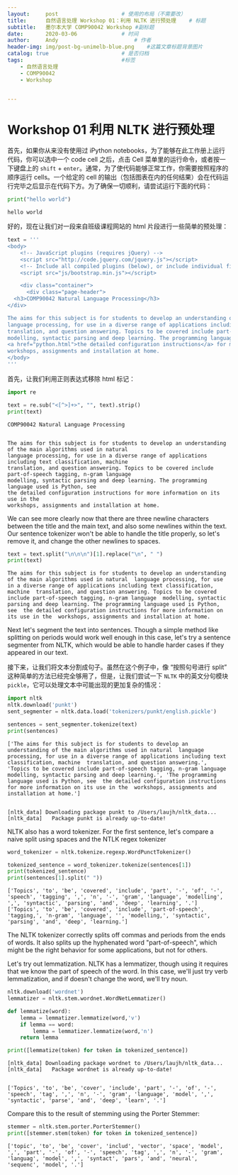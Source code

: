 ```yaml
---
layout:     post   				    # 使用的布局（不需要改）
title:      自然语言处理 Workshop 01：利用 NLTK 进行预处理  	# 标题 
subtitle:   墨尔本大学 COMP90042 Workshop #副标题
date:       2020-03-06 				# 时间
author:     Andy 						# 作者
header-img: img/post-bg-unimelb-blue.png 	#这篇文章标题背景图片
catalog: true 						# 是否归档
tags:								#标签
    - 自然语言处理
    - COMP90042
    - Workshop


---
```


<!-- 数学公式 -->
<script src="https://cdn.mathjax.org/mathjax/latest/MathJax.js?config=TeX-AMS-MML_HTMLorMML" type="text/javascript"></script>
<script type="text/x-mathjax-config">
  MathJax.Hub.Config({
    tex2jax: {
      skipTags: ['script', 'noscript', 'style', 'textarea', 'pre'],
      inlineMath: [['$','$']]
    }
  });
</script>


# Workshop 01 利用 NLTK 进行预处理

首先，如果你从来没有使用过 iPython notebooks，为了能够在此工作册上运行代码，你可以选中一个 code cell 之后，点击 Cell 菜单里的运行命令，或者按一下键盘上的 `shift` + `enter`。通常，为了使代码能够正常工作，你需要按照程序的顺序运行 cells。一个给定的 cell 的输出（包括图表在内的任何结果）会在代码运行完毕之后显示在代码下方。为了确保一切顺利，请尝试运行下面的代码：

```python
print("hello world")
```

    hello world

好的，现在让我们对一段来自班级课程网站的 html 片段进行一些简单的预处理：

```python
text = '''
<body>
    <!-- JavaScript plugins (requires jQuery) -->
    <script src="http://code.jquery.com/jquery.js"></script>
    <!-- Include all compiled plugins (below), or include individual files as needed -->
    <script src="js/bootstrap.min.js"></script>

    <div class="container">
      <div class="page-header">
  <h3>COMP90042 Natural Language Processing</h3>
</div>

The aims for this subject is for students to develop an understanding of the main algorithms used in natural 
language processing, for use in a diverse range of applications including text classification, machine 
translation, and question answering. Topics to be covered include part-of-speech tagging, n-gram language 
modelling, syntactic parsing and deep learning. The programming language used is Python, see 
<a href="python.html">the detailed configuration instructions</a> for more information on its use in the 
workshops, assignments and installation at home.
</body>
'''
```

首先，让我们利用正则表达式移除 html 标记：

```python
import re

text = re.sub("<[^>]+>", "", text).strip()
print(text)
```

    COMP90042 Natural Language Processing
    
    
    The aims for this subject is for students to develop an understanding of the main algorithms used in natural 
    language processing, for use in a diverse range of applications including text classification, machine 
    translation, and question answering. Topics to be covered include part-of-speech tagging, n-gram language 
    modelling, syntactic parsing and deep learning. The programming language used is Python, see 
    the detailed configuration instructions for more information on its use in the 
    workshops, assignments and installation at home.


We can see more clearly now that there are three newline characters between the title and the main text, and also some newlines within the text. Our sentence tokenizer won't be able to handle the title properly, so let's remove it, and change the other newlines to spaces.


```python
text = text.split("\n\n\n")[1].replace("\n", " ")
print(text)
```

    The aims for this subject is for students to develop an understanding of the main algorithms used in natural  language processing, for use in a diverse range of applications including text classification, machine  translation, and question answering. Topics to be covered include part-of-speech tagging, n-gram language  modelling, syntactic parsing and deep learning. The programming language used is Python, see  the detailed configuration instructions for more information on its use in the  workshops, assignments and installation at home.


Next let's segment the text into sentences. Though a simple method like splitting on periods would work well enough in this case, let's try a sentence segmenter from NLTK, which would be able to handle harder cases if they appeared in our text.

接下来，让我们将文本分割成句子。虽然在这个例子中，像 “按照句号进行 split” 这种简单的方法已经完全够用了，但是，让我们尝试一下 `NLTK` 中的英文分句模块 `pickle`，它可以处理文本中可能出现的更加复杂的情况：

```python
import nltk
nltk.download('punkt')
sent_segmenter = nltk.data.load('tokenizers/punkt/english.pickle')

sentences = sent_segmenter.tokenize(text)
print(sentences)
```

    ['The aims for this subject is for students to develop an understanding of the main algorithms used in natural  language processing, for use in a diverse range of applications including text classification, machine  translation, and question answering.', 'Topics to be covered include part-of-speech tagging, n-gram language  modelling, syntactic parsing and deep learning.', 'The programming language used is Python, see  the detailed configuration instructions for more information on its use in the  workshops, assignments and installation at home.']


    [nltk_data] Downloading package punkt to /Users/laujh/nltk_data...
    [nltk_data]   Package punkt is already up-to-date!


NLTK also has a word tokenizer. For the first sentence, let's compare a naive split using spaces and the NTLK regex tokenizer


```python
word_tokenizer = nltk.tokenize.regexp.WordPunctTokenizer()

tokenized_sentence = word_tokenizer.tokenize(sentences[1])
print(tokenized_sentence)
print(sentences[1].split(" "))
```

    ['Topics', 'to', 'be', 'covered', 'include', 'part', '-', 'of', '-', 'speech', 'tagging', ',', 'n', '-', 'gram', 'language', 'modelling', ',', 'syntactic', 'parsing', 'and', 'deep', 'learning', '.']
    ['Topics', 'to', 'be', 'covered', 'include', 'part-of-speech', 'tagging,', 'n-gram', 'language', '', 'modelling,', 'syntactic', 'parsing', 'and', 'deep', 'learning.']


The NLTK tokenizer correctly splits off commas and periods from the ends of words. It also splits up the hyphenated word "part-of-speech", which might be the right behavior for some applications, but not for others.

Let's try out lemmatization. NLTK has a lemmatizer, though using it requires that we know the part of speech of the word. In this case, we'll just try verb lemmatization, and if doesn't change the word, we'll try noun.


```python
nltk.download('wordnet')
lemmatizer = nltk.stem.wordnet.WordNetLemmatizer()

def lemmatize(word):
    lemma = lemmatizer.lemmatize(word,'v')
    if lemma == word:
        lemma = lemmatizer.lemmatize(word,'n')
    return lemma

print([lemmatize(token) for token in tokenized_sentence])
```

    [nltk_data] Downloading package wordnet to /Users/laujh/nltk_data...
    [nltk_data]   Package wordnet is already up-to-date!


    ['Topics', 'to', 'be', 'cover', 'include', 'part', '-', 'of', '-', 'speech', 'tag', ',', 'n', '-', 'gram', 'language', 'model', ',', 'syntactic', 'parse', 'and', 'deep', 'learn', '.']


Compare this to the result of stemming using the Porter Stemmer:


```python
stemmer = nltk.stem.porter.PorterStemmer()
print([stemmer.stem(token) for token in tokenized_sentence])
```

    ['topic', 'to', 'be', 'cover', 'includ', 'vector', 'space', 'model', ',', 'part', '-', 'of', '-', 'speech', 'tag', ',', 'n', '-', 'gram', 'languag', 'model', ',', 'syntact', 'pars', 'and', 'neural', 'sequenc', 'model', '.']



```python

```




